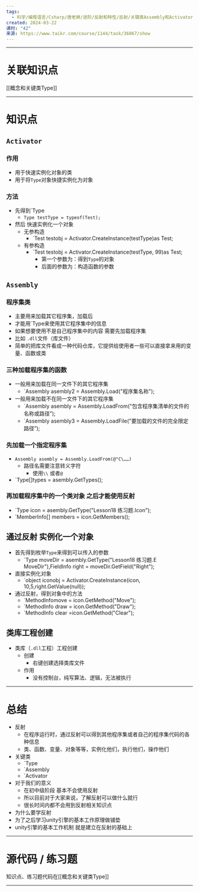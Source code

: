 ```yaml
---
tags:
  - 科学/编程语言/Csharp/唐老狮/进阶/反射和特性/反射/关键类Assembly和Activator
created: 2024-03-22
课时: "42"
来源: https://www.taikr.com/course/1144/task/36067/show
---
```


---
# 关联知识点

[[概念和关键类Type]]

---
# 知识点

## `Activator`

### 作用

- 用于快速实例化对象的类
- 用于将`Type`对象快捷实例化为对象
### 方法

- 先得到`Type
	- `Type testType = typeof(Test);`
- 然后 快速实例化一个对象
	- 无参构造
		- `Test testobj = Activator.CreateInstance(testType)as Test;
	- 有参构造
		- `Test testobj = Activator.CreateInstance(testType, 99)as Test;
			- 第一个参数为：得到`Type`的对象
			- 后面的参数为：构造函数的参数
## `Assembly`

### 程序集类

- 主要用来加载其它程序集，加载后
- 才能用`Type来使用其它程序集中的信息
- 如果想要使用不是自己程序集中的内容 需要先加载程序集
- 比如 `.dll`文件（库文件）
- 简单的把库文件看成一种代码仓库，它提供给使用者一些可以直接拿来用的变量、函数或类
### 三种加载程序集的函数

- 一般用来加载在同一文件下的其它程序集
	- `Assembly asembly2 = Assembly.Load("程序集名称");
- 一般用来加载不在同一文件下的其它程序集
	- `Assembly asembly = Assembly.LoadFrom("包含程序集清单的文件的名称或路径”);
	- `Assembly asembly3 = Assembly.LoadFile("要加载的文件的完全限定路径”);
### 先加载一个指定程序集

- `Assembly asembly = Assembly.LoadFrom(@"C\……)`
	- 路径名需要注意转义字符
		- 使用`\\` 或者`@`
- `Type[]types = asembly.GetTypes();
### 再加载程序集中的一个类对象 之后才能使用反射

- `Type icon = asembly.GetType("Lesson18 练习题.Icon");
- `MemberInfo[] members = icon.GetMembers();
## 通过反射 实例化一个对象

- 首先得到枚举`Type`来得到可以传入的参数
	- `Type moveDir = asembly.GetType("Lesson18 练习题.E MoveDir"),FieldInfo right = moveDir.GetField("Right");
- 直接实例化对象
	- `object iconobj = Activator.CreateInstance(icon, 10,5,right.GetValue(null));
- 通过反射，得到对象中的方法
	- `MethodInfomove = icon.GetMethod("Move");
	- `MethodInfo draw = icon.GetMethod("Draw");
	- `MethodInfo clear =icon.GetMethod("Clear");
## 类库工程创建

- 类库（`.dll`工程）工程创建
	- 创建
		- 右键创建选择类库文件
	- 作用
		- 没有控制台，纯写算法、逻辑，无法被执行

---
# 总结

- 反射
	- 在程序运行时，通过反射可以得到其他程序集或者自己的程序集代码的各种信息
	- 类、函数、变量、对象等等，实例化他们，执行他们，操作他们
- 关键类
	- `Type
	- `Assembly
	- `Activator
- 对于我们的意义
	- 在初中级阶段 基本不会使用反射
	- 所以目前对于大家来说，了解反射可以做什么就行
	- 很长时间内都不会用到反射相关知识点
- 为什么要学反射
- 为了之后学习unity引擎的基本工作原理做铺垫
- unity引擎的基本工作机制 就是建立在反射的基础上

---
# 源代码 / 练习题

知识点、练习题代码在[[概念和关键类Type]]

---


